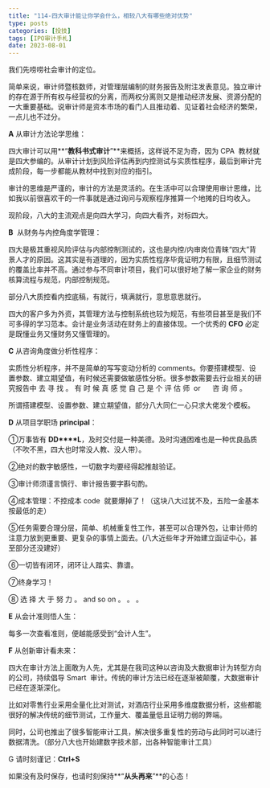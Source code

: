 ```yaml
---
title: "114-四大审计能让你学会什么，相较八大有哪些绝对优势"
type: posts
categories: [投技]
tags: [IPO审计手札]
date: 2023-08-01
---
```

我们先唠唠社会审计的定位。

简单来说，审计师暨核数师，对管理层编制的财务报告及附注发表意见。独立审计的存在源于所有权与经营权的分离，而两权分离则又是推动经济发展、资源分配的一大重要基础。说审计师是资本市场的看门人且推动着、见证着社会经济的繁荣，一点儿也不过分。

**A** 从审计方法论学思维：

四大审计可以用**“**教科书式审计**”**来概括，这样说不足为奇，因为 CPA  教材就是四大参编的。从审计计划到风险评估再到内控测试与实质性程序，最后到审计完成阶段，每一步都能从教材中找到对应的指引。

审计的思维是严谨的，审计的方法是灵活的。在生活中可以合理使用审计思维，比如我以前很喜欢干的一件事就是通过询问与观察程序推算一个地摊的日均收入。

现阶段，八大的主流观点是向四大学习，向四大看齐，对标四大。

**B**  从财务与内控角度学管理：

四大是极其重视风险评估与内部控制测试的，这也是内控/内审岗位青睐“四大”背景人才的原因。这其实是有道理的，因为实质性程序毕竟证明力有限，且细节测试的覆盖比率并不高。通过参与不同审计项目，我们可以很好地了解一家企业的财务核算流程与规范，内部控制规范。

部分八大质控看内控底稿，有就行，填满就行，意思意思就行。

四大的客户多为外资，其管理方法与控制系统也较为规范，有些项目甚至是我们不可多得的学习范本。会计是业务活动在财务上的直接体现。一个优秀的 **C****F****O** 必定是既懂业务又懂财务又懂管理的。

**C** 从咨询角度做分析性程序：

实质性分析程序，并不是简单的写写变动分析的 comments。你要搭建模型、设置参数、建立期望值，有时候还需要做敏感性分析。很多参数需要去行业相关的研究报告中 去 寻 找 。 有 时 候 真 感 觉 自 己 是 个 评 估 师  or      咨 询 师 。

所谓搭建模型、设置参数、建立期望值，部分八大同仁一心只求大佬发个模板。

**D** 从项目学职场 **principal**：

  

①万事皆有 **DD****L**，及时交付是一种美德。及时沟通困难也是一种优良品质（不吹不黑，四大也时常没人教、没人带）。

②绝对的数字敏感性，一切数字均要经得起推敲验证。

③审计师须谨言慎行、审计报告要字斟句酌。

④成本管理：不控成本 code  就要爆掉了！（这块八大过犹不及，五险一金基本按最低的走）

⑤任务需要合理分层，简单、机械重复性工作，甚至可以合理外包，让审计师的注意力放到更重要、更复杂的事情上面去。(八大近些年才开始建立函证中心，甚至部分还没建好）

⑥一切皆有闭环，闭环让人踏实、靠谱。

⑦终身学习！

⑧ 选 择 大 于 努 力 。 and so on 。 。 。

**E** 从会计准则悟人生：

每多一次查看准则，便越能感受到“会计人生”。

**F** 从创新审计看未来：

四大在审计方法上面敢为人先，尤其是在我司这种以咨询及大数据审计为转型方向的公司，持续倡导 Smart  审计。传统的审计方法已经在逐渐被颠覆，大数据审计已经在逐渐深化。

比如对零售行业采用全量化比对测试，对酒店行业采用多维度数据分析，这些都能很好的解决传统的细节测试，工作量大、覆盖量低且证明力弱的弊端。

同时，公司也推出了很多智能审计工具，解决很多重复性的劳动与此同时可以进行数据清洗。（部分八大也开始建数字技术部，出各种智能审计工具）

G 请时刻谨记：**Ctrl+S**

如果没有及时保存，也请时刻保持**“**从头再来**”**的心态！